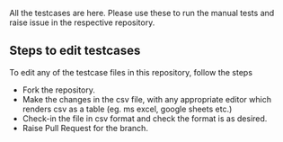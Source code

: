 All the testcases are here. Please use these to run the manual tests and raise issue in the respective repository. 

## Steps to edit testcases
To edit any of the testcase files in this repository, follow the steps
* Fork the repository.
* Make the changes in the csv file, with any appropriate editor which renders csv as a table (eg. ms excel, google sheets etc.)
* Check-in the file in csv format and check the format is as desired. 
* Raise Pull Request for the branch. 
	
